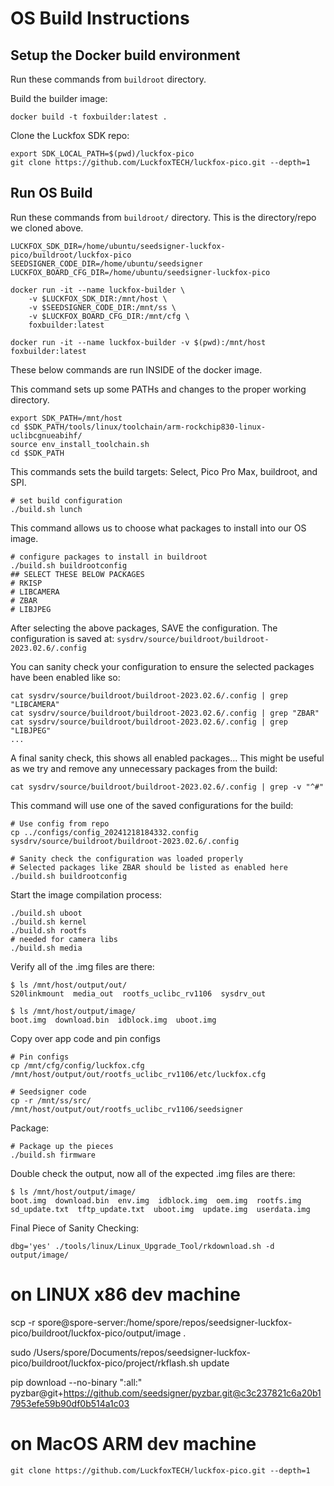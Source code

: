 # OS Build Instructions

## Setup the Docker build environment
Run these commands from `buildroot` directory.

Build the builder image:
```
docker build -t foxbuilder:latest .
```

Clone the Luckfox SDK repo:
```
export SDK_LOCAL_PATH=$(pwd)/luckfox-pico
git clone https://github.com/LuckfoxTECH/luckfox-pico.git --depth=1
```


## Run OS Build

Run these commands from `buildroot/` directory. This is the directory/repo we cloned above.

```
LUCKFOX_SDK_DIR=/home/ubuntu/seedsigner-luckfox-pico/buildroot/luckfox-pico
SEEDSIGNER_CODE_DIR=/home/ubuntu/seedsigner
LUCKFOX_BOARD_CFG_DIR=/home/ubuntu/seedsigner-luckfox-pico

docker run -it --name luckfox-builder \
    -v $LUCKFOX_SDK_DIR:/mnt/host \
    -v $SEEDSIGNER_CODE_DIR:/mnt/ss \
    -v $LUCKFOX_BOARD_CFG_DIR:/mnt/cfg \
    foxbuilder:latest

docker run -it --name luckfox-builder -v $(pwd):/mnt/host foxbuilder:latest
```

These below commands are run INSIDE of the docker image.

This command sets up some PATHs and changes to the proper working directory.
```
export SDK_PATH=/mnt/host
cd $SDK_PATH/tools/linux/toolchain/arm-rockchip830-linux-uclibcgnueabihf/
source env_install_toolchain.sh
cd $SDK_PATH
```

This commands sets the build targets:
Select, Pico Pro Max, buildroot, and SPI.
```
# set build configuration
./build.sh lunch
```

This command allows us to choose what packages to install into our OS image.
```
# configure packages to install in buildroot
./build.sh buildrootconfig
## SELECT THESE BELOW PACKAGES
# RKISP
# LIBCAMERA
# ZBAR
# LIBJPEG
```
After selecting the above packages, SAVE the configuration.
The configuration is saved at: `sysdrv/source/buildroot/buildroot-2023.02.6/.config`

You can sanity check your configuration to ensure the selected packages have been enabled like so:
```
cat sysdrv/source/buildroot/buildroot-2023.02.6/.config | grep "LIBCAMERA"
cat sysdrv/source/buildroot/buildroot-2023.02.6/.config | grep "ZBAR"
cat sysdrv/source/buildroot/buildroot-2023.02.6/.config | grep "LIBJPEG"
...
```

A final sanity check, this shows all enabled packages... This might be useful as we try and remove any unnecessary packages from the build:
```
cat sysdrv/source/buildroot/buildroot-2023.02.6/.config | grep -v "^#"
```

This command will use one of the saved configurations for the build:
```
# Use config from repo
cp ../configs/config_20241218184332.config sysdrv/source/buildroot/buildroot-2023.02.6/.config

# Sanity check the configuration was loaded properly
# Selected packages like ZBAR should be listed as enabled here
./build.sh buildrootconfig
```

Start the image compilation process:
```
./build.sh uboot
./build.sh kernel
./build.sh rootfs
# needed for camera libs
./build.sh media
```

Verify all of the .img files are there:
```
$ ls /mnt/host/output/out/           
S20linkmount  media_out  rootfs_uclibc_rv1106  sysdrv_out

$ ls /mnt/host/output/image/
boot.img  download.bin  idblock.img  uboot.img
```

Copy over app code and pin configs
```
# Pin configs
cp /mnt/cfg/config/luckfox.cfg /mnt/host/output/out/rootfs_uclibc_rv1106/etc/luckfox.cfg

# Seedsigner code
cp -r /mnt/ss/src/ /mnt/host/output/out/rootfs_uclibc_rv1106/seedsigner
```


Package:
```
# Package up the pieces
./build.sh firmware
```

Double check the output, now all of the expected .img files are there:
```
$ ls /mnt/host/output/image/
boot.img  download.bin  env.img  idblock.img  oem.img  rootfs.img  sd_update.txt  tftp_update.txt  uboot.img  update.img  userdata.img
```

Final Piece of Sanity Checking:
```
dbg='yes' ./tools/linux/Linux_Upgrade_Tool/rkdownload.sh -d output/image/
```


# on LINUX x86 dev machine
scp -r spore@spore-server:/home/spore/repos/seedsigner-luckfox-pico/buildroot/luckfox-pico/output/image .

sudo /Users/spore/Documents/repos/seedsigner-luckfox-pico/buildroot/luckfox-pico/project/rkflash.sh update



pip download --no-binary ":all:" pyzbar@git+https://github.com/seedsigner/pyzbar.git@c3c237821c6a20b17953efe59b90df0b514a1c03


# on MacOS ARM dev machine
```
git clone https://github.com/LuckfoxTECH/luckfox-pico.git --depth=1
```